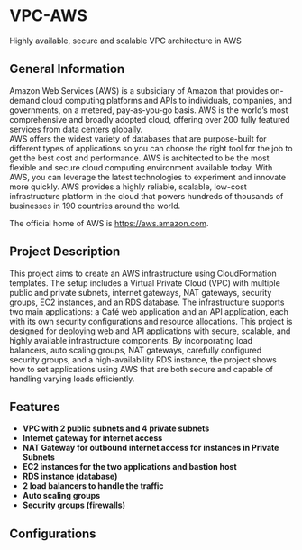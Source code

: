 # VPC-AWS
Highly available, secure and scalable VPC architecture in AWS 

<h2>General Information</h2>
Amazon Web Services (AWS) is a subsidiary of Amazon that provides on-demand cloud computing platforms and APIs to individuals, companies, and governments, on a metered, pay-as-you-go basis. 
AWS is the world’s most comprehensive and broadly adopted cloud, offering over 200 fully featured services from data centers globally. <br/>
AWS offers the widest variety of databases that are purpose-built for different types of applications so you can choose the right tool for the job to get the best cost and performance. AWS is architected to be the most flexible and secure cloud computing environment available today. 
With AWS, you can leverage the latest technologies to experiment and innovate more quickly. 
AWS provides a highly reliable, scalable, low-cost infrastructure platform in the cloud that powers hundreds of thousands of businesses in 190 countries around the world.

The official home of AWS is https://aws.amazon.com.

<h2> Project Description</h2>
This project aims to create an AWS infrastructure using CloudFormation templates. The setup includes a Virtual Private Cloud (VPC) with multiple public and private subnets, internet gateways, NAT gateways, security groups, EC2 instances, and an RDS database. The infrastructure supports two main applications: a Café web application and an API application, each with its own security configurations and resource allocations. This project is designed for deploying web and API applications with secure, scalable, and highly available infrastructure components. By incorporating load balancers, auto scaling groups, NAT gateways, carefully configured security groups, and a high-availability RDS instance, the project shows how to set applications using AWS that are both secure and capable of handling varying loads efficiently.
<br />

<h2>Features</h2>

- <b>VPC with 2 public subnets and 4 private subnets</b> 
- <b>Internet gateway for internet access</b>
- <b>NAT Gateway for outbound internet access for instances in Private Subnets </b> 
- <b>EC2 instances for the two applications and bastion host</b>
- <b>RDS instance (database)</b> 
- <b>2 load balancers to handle the traffic</b>
- <b>Auto scaling groups</b> 
- <b>Security groups (firewalls)</b>

<h2>Configurations</h2>




